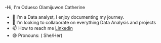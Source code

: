 
-Hi, I'm Odueso Olamijuwon Catherine
- 🔭 I’m a Data analyst, I enjoy documenting my journey. 
- 👯 I’m looking to collaborate on everything Data Analysis and projects
- 📫 How to reach me [Linkedin](https://www.linkedin.com/in/olamijuwon-odueso-b9a411236)
- 😄 Pronouns: ( She/Her)


